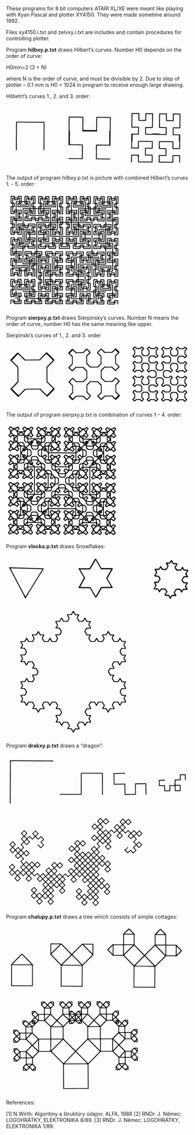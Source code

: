 These programs for 8 bit computers ATARI XL/XE were meant like playing with Kyan Pascal and plotter XY4150. They were made sometime around 1992.

Files xy4150.i.txt and zelvxy.i.txt are includes and contain procedures for controlling plotter.

Program **hilbxy.p.txt** draws Hilbert’s curves. Number H0 depends on the order of curve:

H0min=2 (3 + N)

where N is the order of curve, and must be divisible by 2. Due to step of plotter – 0.1 mm is H0 = 1024 in program to receive enough large drawing.

Hilbetrt’s curves 1., 2. and 3. order:

![](https://github.com/georger420/githubtraining/blob/main/Atari-XY4150/hilbxy2.gif)

The output of program hilbxy.p.txt is picture with combined Hilbert’s curves 1. - 5. order:

![](https://github.com/georger420/githubtraining/blob/main/Atari-XY4150/hilbxy1.gif)

Program **sierpxy.p.txt** draws Sierpinsky’s curves. Number N means the order of curve, number H0 has the same meaning like upper.

Sierpinski’s curves of 1., 2. and 3. order

![](https://github.com/georger420/githubtraining/blob/main/Atari-XY4150/sierpxy2.gif)

The output of program  sierpxy.p.txt  is combination of curves 1 – 4. order:

![](https://github.com/georger420/githubtraining/blob/main/Atari-XY4150/sierpxy1.gif)

Program **vlocka.p.txt** draws Snowflakes:

![](https://github.com/georger420/githubtraining/blob/main/Atari-XY4150/vlocka1.gif)

![](https://github.com/georger420/githubtraining/blob/main/Atari-XY4150/vlocka2.gif)

Program **drakxy.p.txt** draws a “dragon”:

![](https://github.com/georger420/githubtraining/blob/main/Atari-XY4150/drak1.gif)

![](https://github.com/georger420/githubtraining/blob/main/Atari-XY4150/drak2.gif)

Program **chalupy.p.txt** draws a tree which consists of simple cottages:

![](https://github.com/georger420/githubtraining/blob/main/Atari-XY4150/chalupy1.gif)

![](https://github.com/georger420/githubtraining/blob/main/Atari-XY4150/chalupy2.gif)


References:

[1] N.Wirth: Algoritmy a štruktúry údajov. ALFA, 1988
[2] RNDr. J. Němec: LOGOHRÁTKY, ELEKTRONIKA 8/89.
[3] RNDr. J. Němec: LOGOHRÁTKY, ELEKTRONIKA 1/89.




